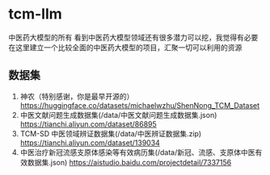 # tcm-llm
中医药大模型的所有
看到中医药大模型领域还有很多潜力可以挖，我觉得有必要在这里建立一个比较全面的中医药大模型的项目，汇聚一切可以利用的资源
## 数据集

1. 神农（特别感谢，你是最早开源的）https://huggingface.co/datasets/michaelwzhu/ShenNong_TCM_Dataset
2. 中医文献问题生成数据集(/data/中医文献问题生成数据集.json) https://tianchi.aliyun.com/dataset/86895
3. TCM-SD 中医领域辨证数据集(/data/中医辨证数据集.zip) https://tianchi.aliyun.com/dataset/139034
4. 中医治疗新冠流感支原体感染等有效病历集(/data/新冠、流感、支原体中医有效数据集.json) https://aistudio.baidu.com/projectdetail/7337156
